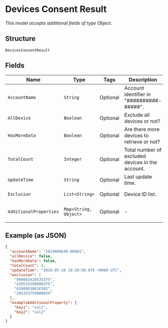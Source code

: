
# Devices Consent Result

*This model accepts additional fields of type Object.*

## Structure

`DevicesConsentResult`

## Fields

| Name | Type | Tags | Description | Getter | Setter |
|  --- | --- | --- | --- | --- | --- |
| `AccountName` | `String` | Optional | Account identifier in "##########-#####". | String getAccountName() | setAccountName(String accountName) |
| `AllDevice` | `Boolean` | Optional | Exclude all devices or not? | Boolean getAllDevice() | setAllDevice(Boolean allDevice) |
| `HasMoreData` | `Boolean` | Optional | Are there more devices to retrieve or not? | Boolean getHasMoreData() | setHasMoreData(Boolean hasMoreData) |
| `TotalCount` | `Integer` | Optional | Total number of excluded devices in the account. | Integer getTotalCount() | setTotalCount(Integer totalCount) |
| `UpdateTime` | `String` | Optional | Last update time. | String getUpdateTime() | setUpdateTime(String updateTime) |
| `Exclusion` | `List<String>` | Optional | Device ID list. | List<String> getExclusion() | setExclusion(List<String> exclusion) |
| `AdditionalProperties` | `Map<String, Object>` | Optional | - | Object getAdditionalProperty(String key) | additionalProperty(String key, Object value) |

## Example (as JSON)

```json
{
  "accountName": "2024009649-00001",
  "allDevice": false,
  "hasMoreData": false,
  "totalCount": 4,
  "updateTime": "2018-05-18 19:20:50.076 +0000 UTC",
  "exclusion": [
    "990003420535375",
    "420535399000375",
    "A100003861E585",
    "205353759900034"
  ],
  "exampleAdditionalProperty": {
    "key1": "val1",
    "key2": "val2"
  }
}
```

